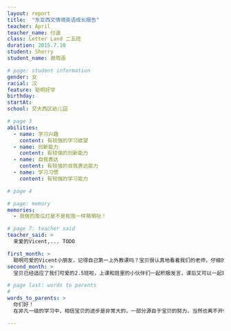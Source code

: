 ```yaml
---
layout: report
title:  "东亚西文情境英语成长报告"
teacher: April
teacher_name: 付迪
class: Letter Land 二五班
duration: 2015.7.10
student: Sherry
student_name: 谢雨涵

# page: student information
gender: 女
racial: 汉
feature: 聪明好学
birthday:
startAt:
school: 交大西区幼儿园

# page 3
abilities:
  - name: 学习兴趣
    content: 有较强的学习欲望
  - name: 创新能力
    content: 有较强的创新能力
  - name: 自我表达
    content: 有较强的自我表达能力
  - name: 学习习惯
    content: 有较强的学习能力

# page 4

# page: memory
memories:
  - 我做的南瓜灯是不是和我一样萌萌哒！

# page 7: teacher said
teacher_said: >
  亲爱的Vicent,... TODO

first_month: >
  聪明可爱的Vicent小朋友，记得自己第一上外教课吗？宝贝很认真地看着我们的老师，仔细的学习单词，真的很棒啊，加油，宝贝！
second_month: >
  宝贝已经适应了我们可爱的2.5班啦，上课和班里的小伙伴们一起积极发言，课后又可以一起玩耍，很是开心呢！

# page last: words to parents
#
words_to_parents: >
  你们好！
  在非凡一级的学习中，相信宝贝的进步是非常大的，一部分源自于宝贝的努力，当然也离不开你们的悉心指导，积极配合。为了宝贝能在下一期的学习中，取得更大的进步，希望宝贝在学习的过程中，你们能够多多留意宝贝的发音问题，多听，多练习。遇到不会的问题可以跟我联系哦！

---
```

